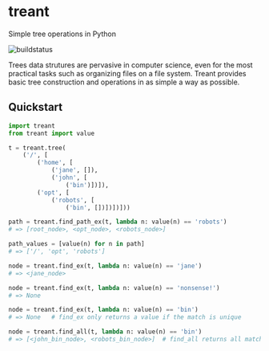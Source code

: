 treant
======

Simple tree operations in Python

![buildstatus](https://circleci.com/gh/framed-data/treant.png?circle-token=5547972ae8a78299424cfe0a98fd94167a7f2054)

Trees data strutures are pervasive in computer science, even for the
most practical tasks such as organizing files on a file system.
Treant provides basic tree construction and operations in as simple a
way as possible.

Quickstart
----------

```python
import treant
from treant import value

t = treant.tree(
    ('/', [
        ('home', [
            ('jane', []),
            ('john', [
                ('bin')])]),
        ('opt', [
            ('robots', [
                ('bin', [])])])]))

path = treant.find_path_ex(t, lambda n: value(n) == 'robots')
# => [root_node>, <opt_node>, <robots_node>]

path_values = [value(n) for n in path]
# => ['/', 'opt', 'robots']

node = treant.find_ex(t, lambda n: value(n) == 'jane')
# => <jane_node>

node = treant.find_ex(t, lambda n: value(n) == 'nonsense!')
# => None

node = treant.find_ex(t, lambda n: value(n) == 'bin')
# => None   # find_ex only returns a value if the match is unique

node = treant.find_all(t, lambda n: value(n) == 'bin')
# => [<john_bin_node>, <robots_bin_node>]  # find_all returns all matches

```
